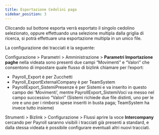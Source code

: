 ```yaml
---
title: Esportazione Cedolini paga
sidebar_position: 3
---
```

 
Cliccando sul bottone esporta verrà esportato il singolo cedolino selezionato, oppure effettuando una selezione multipla dalla griglia di ricerca, si potrà effettuare una esportazione multipla in un unico file.

La configurazione dei tracciati è la seguente:

Configurazione > Parametri > Amministrazione > **Parametri Importazione paghe**
nella videata sono presenti due campi “Movimenti” e “Valori” che consentono di impostare quale flusso di bizlink chiamare per l’export:

- Payroll_Export è per Zucchetti
- Payroll_ExportExternalCompany è per TeamSystem
- PayrollExport_SistemiPresenze è per Sistemi e va inserito in questo campo dei ‘Movimenti’, mentre PayrollExport_SistemiVoci va messo nel campo successivo “Valori” (Sistemi richiede due file distinti, uno per le ore e uno per i rimborsi spese inseriti in busta paga; TeamSystem ha invece tutto insieme)

Strumenti > Bizlink > Configurazione > Flussi 
aprire la voce **Intercompany**
cercando per Payroll saranno visibili i tracciati già presenti a standard, e dalla stessa videata è possibile configurare eventuali altri nuovi tracciati. 
